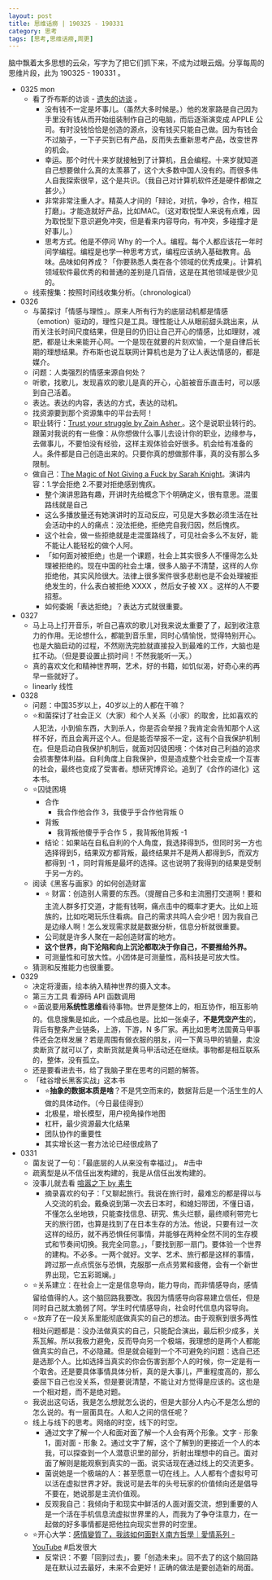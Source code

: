 ```yaml
---
layout: post
title: 思维话痨 | 190325 - 190331 
category: 思考
tags: [思考,思维话痨,周更]
---
```


脑中飘着太多思想的云朵，写字为了把它们抓下来，不成为过眼云烟。分享每周的思维片段，此为 190325 - 190331 。

- 0325 mon 
  - 看了乔布斯的访谈 - [遗失的访谈](https://www.bilibili.com/video/av1623373/?spm_id_from=333.788.videocard.3) 。
      - 没有钱不一定是坏事儿。（虽然大多时候是。）他的发家路是自己因为手里没有钱从而开始组装制作自己的电脑，而后逐渐演变成 APPLE 公司。有时没钱恰恰是创造的源点，没有钱买只能自己做。因为有钱会不过脑子，一下子买到已有产品，反而失去重新思考产品，改变世界的机会。
      - 幸运。那个时代十来岁就接触到了计算机，且会编程。十来岁就知道自己想要做什么真的太羡慕了，这个大多数中国人没有的。而很多伟人自我探索很早，这个是共识。（我自己对计算机软件还是硬件都做之甚少。）
      - 非常非常注重人才。精英人才间的「辩论，对抗，争吵，合作，相互打磨」。才能造就好产品，比如MAC。（这对取悦型人来说有点难，因为取悦型下意识避免冲突，但是看来内容导向，有冲突，多碰撞才是好事儿。）
      - 思考方式。他是不停问 Why 的一个人。编程。每个人都应该花一年时间学编程。编程是也学一种思考方式，编程应该纳入基础教育。品味。品味如何养成？「你要熟悉人类在各个领域的优秀成果」。计算机领域软件最优秀的和普通的差别是几百倍，这是在其他领域是很少见的。
  - 线索搜集：按照时间线收集分析。（chronological）
- 0326  
   - 与菌探讨「情感与理性」。原来人所有行为的底层动机都是情感（emotion）驱动的，理性只是工具。理性能让人从眼前甜头跳出来，从而关注长时间尺度结果，但是目的仍旧让自己开心的情感，比如理财，减肥，都是让未来能开心阿。一个是现在就要的片刻欢愉，一个是自律后长期的理想结果。乔布斯也说互联网计算机也是为了让人表达情感的，都是媒介。
   - 问题：人类强烈的情感来源自何处？
   - 听歌，找歌儿，发现喜欢的歌儿是真的开心，心脏被音乐直击时，可以感到自己活着。
   - 表达。表达的内容，表达的方式，表达的动机。
   - 找资源要到那个资源集中的平台去阿！
   - 职业转行：[Trust your struggle by Zain Asher ](https://www.youtube.com/watch?v=BT2XlI8oeh0)。这个是说职业转行的。跟菌对我说的有一些像：从你想做什么事儿去设计你的职业，边缘参与，去做事儿，不要怕没有经验，这样主观体验会好很多。机会给有准备的人。条件都是自己创造出来的。只要你真的想做那件事，真的没有那么多限制。
  - 做自己：[The Magic of Not Giving a Fuck by Sarah Knight](https://www.youtube.com/watch?v=GwRzjFQa_Og)。演讲内容：1.学会拒绝 2.不要对拒绝感到愧疚。
     - 整个演讲思路有趣，开讲时先给概念下个明确定义，很有意思。混蛋路线就是自己
     - 这么多播放量还有她演讲时的互动反应，可见是大多数必须生活在社会活动中的人的痛点：没法拒绝，拒绝完自我归因，然后愧疚。
     - 这个社会，做一些拒绝就是走混蛋路线了，可见社会多么不友好，能不能让人能轻松的做个人阿。
     - 「如何面对被拒绝」也是一个课题，社会上其实很多人不懂得怎么处理被拒绝的。现在中国的社会土壤，很多人脑子不清楚，这样的人你拒绝他，其实风险很大。法律上很多案件很多悲剧也是不会处理被拒绝发生的，什么表白被拒绝 XXXX ，然后女子被 XX 。这样的人不要招惹。
     - 如何委婉「表达拒绝」？表达方式就很重要。
- 0327  
    - 马上马上打开音乐，听自己喜欢的歌儿对我来说太重要了了，起到收注意力的作用。无论想什么，都能到音乐里，同时心情愉悦，觉得特别开心。也是大脑启动的过程，不然刚洗完脸就直接投入到最难的工作，大脑也是扛不动。（但是要设置止损时间！不然我能听一天。）
    - 真的喜欢文化和精神世界啊，艺术，好的书籍，如饥似渴，好奇心来的再早一些就好了。
    - linearly 线性
- 0328 
    - 问题：中国35岁以上，40岁以上的人都在干嘛？
    - ⭐️和菌探讨了社会正义（大家）和个人关系（小家）的取舍，比如喜欢的人犯法，小到偷东西，大到杀人，你是否会举报？我肯定会告知那个人这样不好，而且会离开这个人。但是能否举报不一定，这有个自我保护机制在。但是启动自我保护机制后，就面对囚徒困境：个体对自己利益的追求会损害整体利益。自利角度上自我保护，但是造成整个社会变成一个互害的社会，最终也变成了受害者。想研究博弈论。追到了《合作的进化》这本书。
    - ⭐️囚徒困境
      - 合作
          - 我合作他合作 3，我傻乎乎合作他背叛 0
      - 背叛
          - 我背叛他傻乎乎合作 5 ，我背叛他背叛 -1
      - 结论：如果站在自私自利的个人角度，我选择得到5，但同时另一方也选择得到5，结果双方都背叛，最终结果并不是两人都得到5，而双方都得到 -1 ，同时背叛是最坏的选择。这也说明了我得到的结果是受制于另一方的。 
    - 阅读《黑客与画家》的如何创造财富
      - ⭐️ 财富：创造别人需要的东西。（提醒自己多和主流圈打交道啊！要和主流人群多打交道，才能有钱啊，痛点击中的概率才更大。比如上班族的，比如吃喝玩乐住看病。自己的需求共鸣人会少吧！因为我自己是边缘人啊！怎么发现需求就是数据分析，信息分析就很重要。
      - 公司就是许多人聚在一起创造财富的地方。
      - **这个世界，向下沦陷和向上沉沦都取决于你自己，不要推给外界。**
      - 可测量性和可放大性。小团体是可测量性，高科技是可放大性。
   - 猜测和反推能力也很重要。
- 0329 
    - 决定将漫画，绘本纳入精神世界的摄入文本。
    - 第三方工具 看源码 API 函数调用
    - ⭐️菌说要用**系统性思维**看待事物。世界是整体上的，相互协作，相互影响的。信息搜集是如此，一个成品也是。比如一张桌子，**不是凭空产生**的，背后有整条产业链条，上游，下游，N 多厂家。再比如思考法国黄马甲事件还会怎样发展？若是周围有做衣服的朋友，问一下黄马甲的销量，卖没卖断货了就可以了，卖断货就是黄马甲活动还在继续。事物都是相互联系的，整体，没有孤立。 
    - 还是要看进去书，给了我脑子里在思考的问题的解答。
    - 「硅谷增长黑客实战」这本书
      - ⭐️**抽象的数据本质是啥**？不是凭空而来的，数据背后是一个活生生的人做的具体动作。（今日最佳得到）
      - 北极星，增长模型，用户视角操作地图
      - 杠杆，最少资源最大化结果
      - 团队协作的重要性
      - 其实增长这一套方法论已经很成熟了
- 0331 
    - 菌友说了一句：「最底层的人从来没有幸福过」。 #击中 
    - 疏离型是从不信任出发构建的，我是从信任出发构建的。
    - 没事儿就去看 [喧嚣之下 by 素生](http://z.arlmy.me/posts/Chat/Chat_SandD_20180713/)
      - 摘录喜欢的句子：「又聊起旅行。我说在旅行时，最难忘的都是得以与人交流的机会。戴桑说到第一次去日本时，和媳妇带团，不懂日语，不懂怎么坐地铁，只能查找信息、研究、焦头烂额，最终顺利带完七天的旅行团，也算是找到了在日本生存的方法。他说，只要有过一次这样的经历，就不再恐惧任何事情，并能够在两种全然不同的生存模式和节奏间切换。我完全同意。」，「要找到那一扇门。要体验一个世界的建构。不必多。一两个就好。文学、艺术、旅行都是这样的事情，跨过那一点点慌张与恐惧，克服那一点点劳累和疲倦，会有一个新世界出现，它五彩斑斓。」
    - ⭐️关系建立：在社会上一定是信息导向，能力导向，而非情感导向，感情留给值得的人。这个脑回路我要改。我因为情感导向容易建立信任，但是同时自己就太脆弱了阿。学生时代情感导向，社会时代信息内容导向。
    - ⭐️放弃了在一段关系里能彻底做真实的自己的想法。由于观察到很多两性相处问题都是：没办法做真实的自己，只能配合演出，最后积少成多，关系瓦解。所以我极力避免，反而导向另一个极端，我理想的是两个人都能做真实的自己，不必隐藏。但是就会碰到一个不可避免的问题：选自己还是选那个人。比如选择当真实的你会伤害到那个人的时候，你一定是有一个取舍。还是要具体事情具体分析，真的是大事儿，严重程度高的，那么委屈下自己也没关系，但是要说清楚，不能让对方觉得是应该的。这也是一个相对题，而不是绝对题。
    - 我说出这句话，我是怎么想就怎么说的，但是大部分人内心不是怎么想的怎么说的。有一层面具在。人和人之间的信任呢？
    - 线上与线下的思考。网络的时空，线下的时空。
      - 通过文字了解一个人和面对面了解一个人会有两个形象。文字 - 形象 1，面对面 - 形象 2。通过文字了解，这个了解到的更接近一个人的本我，可以探查到一个人潜意识里的部分，折射出理想中的自己。面对面了解则是能观察到真实的一面。说实话现在通过线上的交流更多。
      - 菌说她是一个极端的人：甚至愿意一切在线上。人人都有个虚拟号可以活在虚拟世界才好。我说可是去年的头号玩家的价值倾向还是倡导不要在，她说那是主流价值观。
      - 反观我自己：我倾向于和现实中鲜活的人面对面交流，想到重要的人是一个活在手机信息流虚拟世界里的人，而我为了争夺注意力，在一起做的好多事情都是把他拉向现实世界的时空里。
  - ⭐️开心大学：[感情變質了，我該如何面對Ｘ南方哲學｜愛情系列 - YouTube](https://www.youtube.com/watch?v=Hm4GYkyZIR0) #启发很大 
     - 反常识：不要「回到过去」，要「创造未来」。回不去了的这个脑回路是在默认过去最好，未来不会更好！正确的做法是要创造新的局面。
